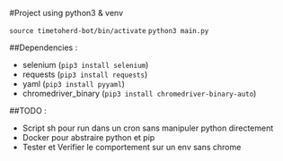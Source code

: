 #Project using python3 & venv

`source timetoherd-bot/bin/activate`
`python3 main.py`

##Dependencies : 
- selenium (`pip3 install selenium`)
- requests (`pip3 install requests`)
- yaml (`pip3 install pyyaml`)
- chromedriver_binary (`pip3 install chromedriver-binary-auto`)

##TODO : 
 - Script sh pour run dans un cron sans manipuler python directement
 - Docker pour abstraire python et pip
 - Tester et Verifier le comportement sur un env sans chrome
